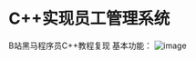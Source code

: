 # C++实现员工管理系统
B站黑马程序员C++教程复现
基本功能：
![image](https://user-images.githubusercontent.com/69797242/179347600-720dcc87-acb4-4294-89da-bb3adb2f450e.png)
